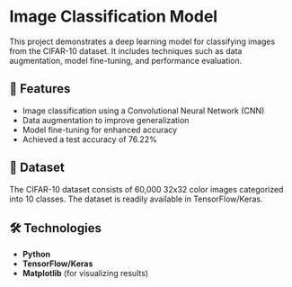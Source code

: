 # Image Classification Model

This project demonstrates a deep learning model for classifying images from the CIFAR-10 dataset. It includes techniques such as data augmentation, model fine-tuning, and performance evaluation.

## 🚀 Features
- Image classification using a Convolutional Neural Network (CNN)
- Data augmentation to improve generalization
- Model fine-tuning for enhanced accuracy
- Achieved a test accuracy of 76.22%

## 📂 Dataset
The CIFAR-10 dataset consists of 60,000 32x32 color images categorized into 10 classes. The dataset is readily available in TensorFlow/Keras.

## 🛠️ Technologies
- **Python**
- **TensorFlow/Keras**
- **Matplotlib** (for visualizing results)


